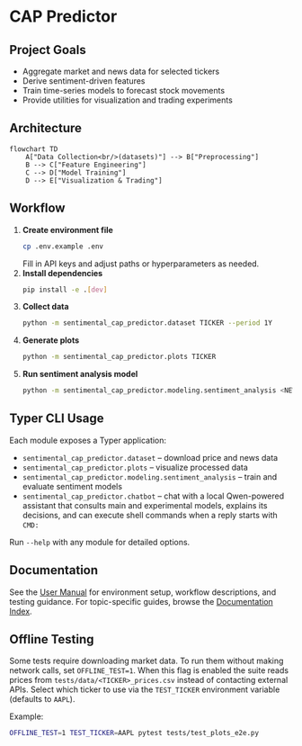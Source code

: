# CAP Predictor

## Project Goals
- Aggregate market and news data for selected tickers
- Derive sentiment-driven features
- Train time-series models to forecast stock movements
- Provide utilities for visualization and trading experiments

## Architecture
```mermaid
flowchart TD
    A["Data Collection<br/>(datasets)"] --> B["Preprocessing"]
    B --> C["Feature Engineering"]
    C --> D["Model Training"]
    D --> E["Visualization & Trading"]
```

## Workflow
1. **Create environment file**
   ```bash
   cp .env.example .env
   ```
   Fill in API keys and adjust paths or hyperparameters as needed.
2. **Install dependencies**
   ```bash
   pip install -e .[dev]
   ```
3. **Collect data**
   ```bash
   python -m sentimental_cap_predictor.dataset TICKER --period 1Y
   ```
4. **Generate plots**
   ```bash
   python -m sentimental_cap_predictor.plots TICKER
   ```
5. **Run sentiment analysis model**
   ```bash
   python -m sentimental_cap_predictor.modeling.sentiment_analysis <NEWS_PATH>
   ```

## Typer CLI Usage
Each module exposes a Typer application:
- `sentimental_cap_predictor.dataset` – download price and news data
- `sentimental_cap_predictor.plots` – visualize processed data
- `sentimental_cap_predictor.modeling.sentiment_analysis` – train and evaluate sentiment models
- `sentimental_cap_predictor.chatbot` – chat with a local Qwen-powered assistant that consults main and experimental models, explains its decisions, and can execute shell commands when a reply starts with `CMD:`

Run `--help` with any module for detailed options.

## Documentation

See the [User Manual](docs/user_manual.md) for environment setup, workflow
descriptions, and testing guidance. For topic-specific guides, browse the
[Documentation Index](docs/index.md).

## Offline Testing

Some tests require downloading market data. To run them without making
network calls, set `OFFLINE_TEST=1`. When this flag is enabled the suite reads
prices from `tests/data/<TICKER>_prices.csv` instead of contacting external
APIs. Select which ticker to use via the `TEST_TICKER` environment variable
(defaults to `AAPL`).

Example:

```bash
OFFLINE_TEST=1 TEST_TICKER=AAPL pytest tests/test_plots_e2e.py
```
